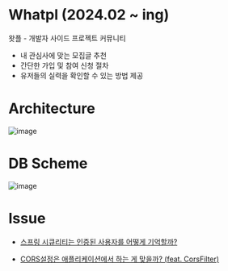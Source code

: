 # Whatpl (2024.02 ~ ing)

왓플 - 개발자 사이드 프로젝트 커뮤니티
- 내 관심사에 맞는 모집글 추천
- 간단한 가입 및 참여 신청 절차
- 유저들의 실력을 확인할 수 있는 방법 제공

# Architecture

![image](https://github.com/shin-je-woo/whatpl-backend/assets/39439576/2a40a651-7796-4ac0-9443-2d412d1aab34)

# DB Scheme

![image](https://github.com/shin-je-woo/whatpl-backend/assets/39439576/cf2930f2-5156-48b4-a0bc-51b227edea6d)

# Issue

- [스프링 시큐리티는 인증된 사용자를 어떻게 기억할까?](https://github.com/shin-je-woo/TIL/blob/main/Spring%20Security/%EC%8A%A4%ED%94%84%EB%A7%81%20%EC%8B%9C%ED%81%90%EB%A6%AC%ED%8B%B0%EB%8A%94%20%EC%9D%B8%EC%A6%9D%EB%90%9C%20%EC%82%AC%EC%9A%A9%EC%9E%90%EB%A5%BC%20%EC%96%B4%EB%96%BB%EA%B2%8C%20%EA%B8%B0%EC%96%B5%ED%95%A0%EA%B9%8C%3F.md)

- [CORS설정은 애플리케이션에서 하는 게 맞을까? (feat. CorsFilter)](https://github.com/shin-je-woo/TIL/blob/main/Spring%20Security/CORS%EC%84%A4%EC%A0%95%EC%9D%80%20%EC%95%A0%ED%94%8C%EB%A6%AC%EC%BC%80%EC%9D%B4%EC%85%98%EC%97%90%EC%84%9C%20%ED%95%98%EB%8A%94%20%EA%B2%8C%20%EB%A7%9E%EC%9D%84%EA%B9%8C%3F%20(feat.%20CorsFilter).md)

